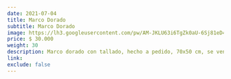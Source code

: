 ```yaml
---
date: 2021-07-04
title: Marco Dorado
subtitle: Marco Dorado
image: https://lh3.googleusercontent.com/pw/AM-JKLU63i6TgZk0aU-6Sj81eD4QioBymV_7nN7qfvj3kCedOA0Dw3RTMDu38bALBxu2OkY2CMl8kDQ9PagSYWH93ghAF1yNdQQ5U4R7_N-nsvos1y676HqNhciERFhjanm1Y0yEwUKoytV1Ai5dEuk9MbKQbg=w828-h621-no?authuser=0
price: $ 30.000
weight: 30
description: Marco dorado con tallado, hecho a pedido, 70x50 cm, se vende sin el mapa
link: 
exclude: false
---
```

